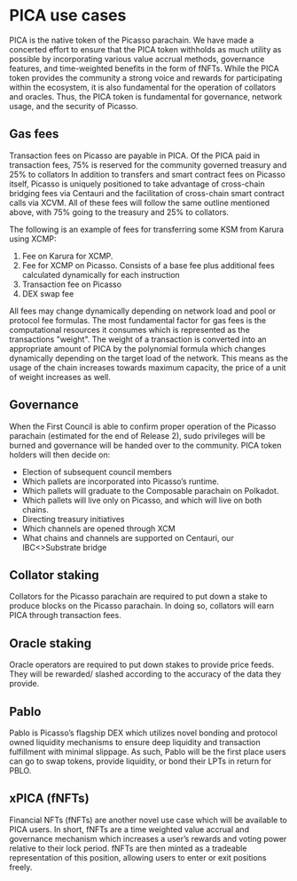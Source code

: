 # PICA use cases

PICA is the native token of the Picasso parachain. 
We have made a concerted effort to ensure that the PICA token withholds as much utility as possible by incorporating 
various value accrual methods, governance features, and time-weighted benefits in the form of fNFTs. 
While the PICA token provides the community a strong voice and rewards for participating within the ecosystem, 
it is also fundamental for the operation of collators and oracles. Thus, the PICA token is fundamental for 
governance, network usage, and the security of Picasso.

## Gas fees

Transaction fees on Picasso are payable in PICA. Of the PICA paid in transaction fees, 75% is reserved for the community
governed treasury and 25% to collators In addition to transfers and smart contract fees on Picasso itself, 
Picasso is uniquely positioned to take advantage of cross-chain bridging fees via Centauri and the facilitation of 
cross-chain smart contract calls via XCVM. All of these fees will follow the same outline mentioned above, 
with 75% going to the treasury and 25% to collators.

The following is an example of fees for transferring some KSM from Karura using XCMP:

1. Fee on Karura for XCMP.
2. Fee for XCMP on Picasso. Consists of a base fee plus additional fees calculated dynamically for each instruction
3. Transaction fee on Picasso
4. DEX swap fee

All fees may change dynamically depending on network load and pool or protocol fee formulas.
The most fundamental factor for gas fees is the computational resources it consumes 
which is represented as the transactions "weight".
The weight of a transaction is converted into an appropriate amount of PICA by the polynomial formula
which changes dynamically depending on the target load of the network.
This means as the usage of the chain increases towards maximum capacity, the price of a unit of weight increases as well.

## Governance
When the First Council is able to confirm proper operation of the Picasso parachain (estimated for the end of Release 2),
sudo privileges will be burned and governance will be handed over to the community. 
PICA token holders will then decide on:

- Election of subsequent council members
- Which pallets are incorporated into Picasso’s runtime.
- Which pallets will graduate to the Composable parachain on Polkadot.
- Which pallets will live only on Picasso, and which will live on both chains.
- Directing treasury initiatives
- Which channels are opened through XCM
- What chains and channels are supported on Centauri, our IBC<\>Substrate bridge <!--\ prevents JSX false positive-->

## Collator staking

Collators for the Picasso parachain are required to put down a stake to produce blocks on the Picasso parachain. 
In doing so, collators will earn PICA through transaction fees.

## Oracle staking
Oracle operators are required to put down stakes to provide price feeds. 
They will be rewarded/ slashed according to the accuracy of the data they provide.

## Pablo
Pablo is Picasso’s flagship DEX which utilizes novel bonding and protocol owned liquidity mechanisms to ensure deep 
liquidity and transaction fulfillment with minimal slippage. As such, Pablo will be the first place users can go to 
swap tokens, provide liquidity, or bond their LPTs in return for PBLO.

## xPICA (fNFTs)
Financial NFTs (fNFTs) are another novel use case which will be available to PICA users. 
In short, fNFTs are a time weighted value accrual and governance mechanism which increases a user’s rewards and voting 
power relative to their lock period. fNFTs are then minted as a tradeable representation of this position, 
allowing users to enter or exit positions freely.